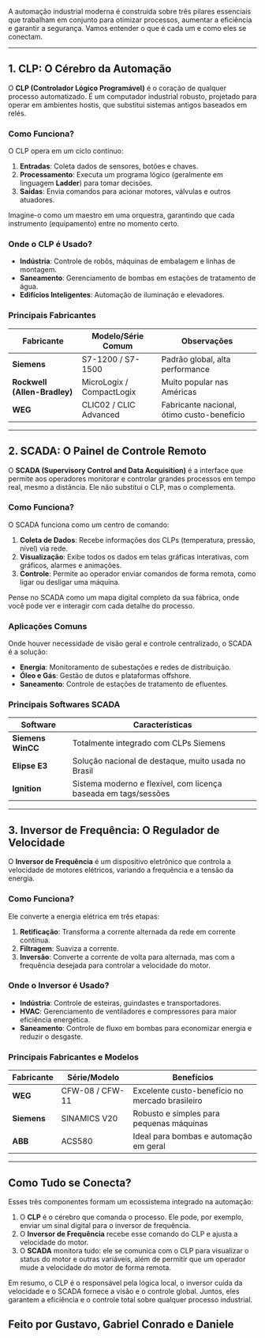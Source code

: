 A automação industrial moderna é construída sobre três pilares essenciais que trabalham em conjunto para otimizar processos, aumentar a eficiência e garantir a segurança. Vamos entender o que é cada um e como eles se conectam.

---

## 1. CLP: O Cérebro da Automação

O **CLP (Controlador Lógico Programável)** é o coração de qualquer processo automatizado. É um computador industrial robusto, projetado para operar em ambientes hostis, que substitui sistemas antigos baseados em relés.

### Como Funciona?

O CLP opera em um ciclo contínuo:

1. **Entradas**: Coleta dados de sensores, botões e chaves.
2. **Processamento**: Executa um programa lógico (geralmente em linguagem **Ladder**) para tomar decisões.
3. **Saídas**: Envia comandos para acionar motores, válvulas e outros atuadores.

Imagine-o como um maestro em uma orquestra, garantindo que cada instrumento (equipamento) entre no momento certo.

### Onde o CLP é Usado?

- **Indústria**: Controle de robôs, máquinas de embalagem e linhas de montagem.
- **Saneamento**: Gerenciamento de bombas em estações de tratamento de água.
- **Edifícios Inteligentes**: Automação de iluminação e elevadores.

### Principais Fabricantes

| Fabricante | Modelo/Série Comum | Observações |
| --- | --- | --- |
| **Siemens** | S7-1200 / S7-1500 | Padrão global, alta performance |
| **Rockwell (Allen-Bradley)** | MicroLogix / CompactLogix | Muito popular nas Américas |
| **WEG** | CLIC02 / CLIC Advanced | Fabricante nacional, ótimo custo-benefício |

---

## 2. SCADA: O Painel de Controle Remoto

O **SCADA (Supervisory Control and Data Acquisition)** é a interface que permite aos operadores monitorar e controlar grandes processos em tempo real, mesmo a distância. Ele não substitui o CLP, mas o complementa.

### Como Funciona?

O SCADA funciona como um centro de comando:

1. **Coleta de Dados**: Recebe informações dos CLPs (temperatura, pressão, nível) via rede.
2. **Visualização**: Exibe todos os dados em telas gráficas interativas, com gráficos, alarmes e animações.
3. **Controle**: Permite ao operador enviar comandos de forma remota, como ligar ou desligar uma máquina.

Pense no SCADA como um mapa digital completo da sua fábrica, onde você pode ver e interagir com cada detalhe do processo.

### Aplicações Comuns

Onde houver necessidade de visão geral e controle centralizado, o SCADA é a solução:

- **Energia**: Monitoramento de subestações e redes de distribuição.
- **Óleo e Gás**: Gestão de dutos e plataformas offshore.
- **Saneamento**: Controle de estações de tratamento de efluentes.

### Principais Softwares SCADA

| Software | Características |
| --- | --- |
| **Siemens WinCC** | Totalmente integrado com CLPs Siemens |
| **Elipse E3** | Solução nacional de destaque, muito usada no Brasil |
| **Ignition** | Sistema moderno e flexível, com licença baseada em tags/sessões |

---

## 3. Inversor de Frequência: O Regulador de Velocidade

O **Inversor de Frequência** é um dispositivo eletrônico que controla a velocidade de motores elétricos, variando a frequência e a tensão da energia.

### Como Funciona?

Ele converte a energia elétrica em três etapas:

1. **Retificação**: Transforma a corrente alternada da rede em corrente contínua.
2. **Filtragem**: Suaviza a corrente.
3. **Inversão**: Converte a corrente de volta para alternada, mas com a frequência desejada para controlar a velocidade do motor.

### Onde o Inversor é Usado?

- **Indústria**: Controle de esteiras, guindastes e transportadores.
- **HVAC**: Gerenciamento de ventiladores e compressores para maior eficiência energética.
- **Saneamento**: Controle de fluxo em bombas para economizar energia e reduzir o desgaste.

### Principais Fabricantes e Modelos

| Fabricante | Série/Modelo | Benefícios |
| --- | --- | --- |
| **WEG** | CFW-08 / CFW-11 | Excelente custo-benefício no mercado brasileiro |
| **Siemens** | SINAMICS V20 | Robusto e simples para pequenas máquinas |
| **ABB** | ACS580 | Ideal para bombas e automação em geral |

---

## Como Tudo se Conecta?

Esses três componentes formam um ecossistema integrado na automação:

1. O **CLP** é o cérebro que comanda o processo. Ele pode, por exemplo, enviar um sinal digital para o inversor de frequência.
2. O **Inversor de Frequência** recebe esse comando do CLP e ajusta a velocidade do motor.
3. O **SCADA** monitora tudo: ele se comunica com o CLP para visualizar o status do motor e outras variáveis, além de permitir que um operador mude a velocidade do motor de forma remota.

Em resumo, o CLP é o responsável pela lógica local, o inversor cuida da velocidade e o SCADA fornece a visão e o controle global. Juntos, eles garantem a eficiência e o controle total sobre qualquer processo industrial.



## Feito por Gustavo, Gabriel Conrado e Daniele
